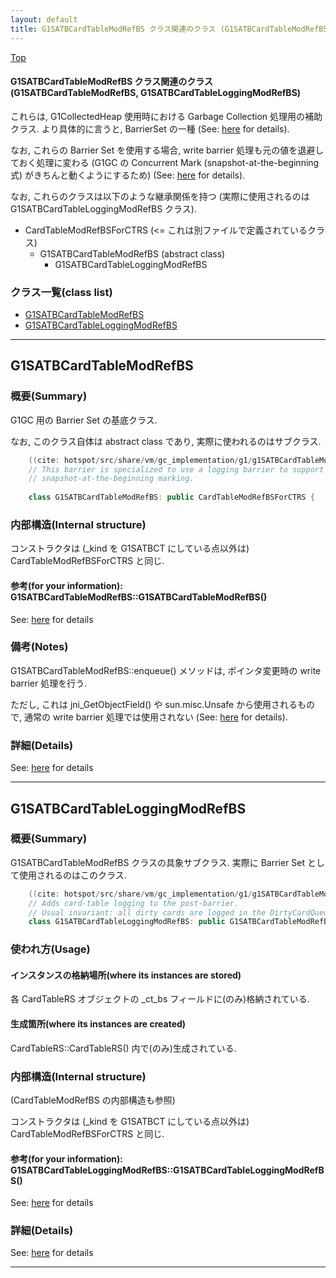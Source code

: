 ```yaml
---
layout: default
title: G1SATBCardTableModRefBS クラス関連のクラス (G1SATBCardTableModRefBS, G1SATBCardTableLoggingModRefBS)
---
```

[Top](../index.html)

#### G1SATBCardTableModRefBS クラス関連のクラス (G1SATBCardTableModRefBS, G1SATBCardTableLoggingModRefBS)

これらは, G1CollectedHeap 使用時における Garbage Collection 処理用の補助クラス.
より具体的に言うと, BarrierSet の一種 (See: [here](no3718kvd.html) for details).

なお, これらの Barrier Set を使用する場合, 
write barrier 処理も元の値を退避しておく処理に変わる
(G1GC の Concurrent Mark (snapshot-at-the-beginning 式) がきちんと動くようにするため)
(See: [here](no2114EV0.html) for details).

なお, これらのクラスは以下のような継承関係を持つ
(実際に使用されるのは G1SATBCardTableLoggingModRefBS クラス).

  * CardTableModRefBSForCTRS (<= これは別ファイルで定義されているクラス)
      * G1SATBCardTableModRefBS (abstract class)
          * G1SATBCardTableLoggingModRefBS


### クラス一覧(class list)

  * [G1SATBCardTableModRefBS](#noyg0IiUXT)
  * [G1SATBCardTableLoggingModRefBS](#nombI7ln7T)


---
## <a name="noyg0IiUXT" id="noyg0IiUXT">G1SATBCardTableModRefBS</a>

### 概要(Summary)
G1GC 用の Barrier Set の基底クラス.

なお, このクラス自体は abstract class であり, 実際に使われるのはサブクラス.


```cpp
    ((cite: hotspot/src/share/vm/gc_implementation/g1/g1SATBCardTableModRefBS.hpp))
    // This barrier is specialized to use a logging barrier to support
    // snapshot-at-the-beginning marking.
    
    class G1SATBCardTableModRefBS: public CardTableModRefBSForCTRS {
```

### 内部構造(Internal structure)
コンストラクタは (_kind を G1SATBCT にしている点以外は) CardTableModRefBSForCTRS と同じ.

#### 参考(for your information): G1SATBCardTableModRefBS::G1SATBCardTableModRefBS()
See: [here](no3420vNv.html) for details
### 備考(Notes)
G1SATBCardTableModRefBS::enqueue() メソッドは, 
ポインタ変更時の write barrier 処理を行う.

ただし, これは jni_GetObjectField() や sun.misc.Unsafe から使用されるもので, 
通常の write barrier 処理では使用されない (See: [here](no2114EV0.html) for details).




### 詳細(Details)
See: [here](../doxygen/classG1SATBCardTableModRefBS.html) for details

---
## <a name="nombI7ln7T" id="nombI7ln7T">G1SATBCardTableLoggingModRefBS</a>

### 概要(Summary)
G1SATBCardTableModRefBS クラスの具象サブクラス.
実際に Barrier Set として使用されるのはこのクラス.


```cpp
    ((cite: hotspot/src/share/vm/gc_implementation/g1/g1SATBCardTableModRefBS.hpp))
    // Adds card-table logging to the post-barrier.
    // Usual invariant: all dirty cards are logged in the DirtyCardQueueSet.
    class G1SATBCardTableLoggingModRefBS: public G1SATBCardTableModRefBS {
```

### 使われ方(Usage)
#### インスタンスの格納場所(where its instances are stored)
各 CardTableRS オブジェクトの _ct_bs フィールドに(のみ)格納されている.

#### 生成箇所(where its instances are created)
CardTableRS::CardTableRS() 内で(のみ)生成されている.

### 内部構造(Internal structure)
(CardTableModRefBS の内部構造も参照)

コンストラクタは (_kind を G1SATBCT にしている点以外は) CardTableModRefBSForCTRS と同じ.

#### 参考(for your information): G1SATBCardTableLoggingModRefBS::G1SATBCardTableLoggingModRefBS()
See: [here](no34208X1.html) for details



### 詳細(Details)
See: [here](../doxygen/classG1SATBCardTableLoggingModRefBS.html) for details

---
